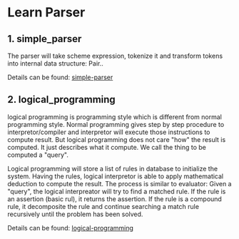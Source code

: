 # Learn Parser

## 1. simple_parser
The parser will take scheme expression, tokenize it and transform tokens into internal data structure: Pair.. 

Details can be found: 
[simple-parser](https://github.com/marshallou/learn-parser/tree/master/simple_parser)

## 2. logical_programming
logical programming is programming style which is different from normal programming style. Normal programming gives step by step procedure to interpretor/compiler and interpretor will execute those instructions to compute result. But logical programming does not care "how" the result is computed. It just describes what it compute. We call the thing to  be computed a "query".

Logical programming will store a list of rules in database to initialize the system. Having the rules, logical interpretor is able to apply mathematical deduction to compute the result. The process is similar to evaluator: Given a "query", the logical interpreator will try to find a matched rule. If the rule is an assertion (basic rul), it returns the assertion. If the rule is a compound rule, it decomposite the rule and continue searching a match rule recursively until the problem has been solved.

Details can be found: 
[logical-programming](https://github.com/marshallou/learn-parser/tree/master/logical_programming)